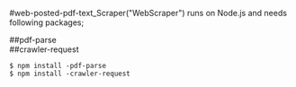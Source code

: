 #web-posted-pdf-text_Scraper("WebScraper") runs on Node.js and needs following packages;

##pdf-parse  
##crawler-request  
```
$ npm install -pdf-parse  
$ npm install -crawler-request
```
